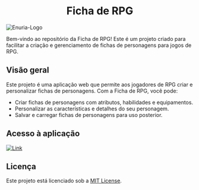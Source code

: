 <h1 align="center">Ficha de RPG</h1>

<p><img src="https://github.com/AllanaDarkDev/Ficha-De-Rpg/assets/148502687/33346e1d-4ce2-4e7e-bc9d-d22a59ee25a0" alt="Enuria-Logo"></p>

<p>Bem-vindo ao repositório da Ficha de RPG! Este é um projeto criado para facilitar a criação e gerenciamento de fichas de personagens para jogos de RPG.</p>

## Visão geral

Este projeto é uma aplicação web que permite aos jogadores de RPG criar e personalizar fichas de personagens. Com a Ficha de RPG, você pode:

- Criar fichas de personagens com atributos, habilidades e equipamentos.
- Personalizar as características e detalhes do seu personagem.
- Salvar e carregar fichas de personagens para uso posterior.

## Acesso à aplicação

[![Link](https://img.shields.io/badge/-Link-E4405F?style=for-the-badge&logo=htmx&logoColor=ffffff&color=000000)](https://allanadarkdev.github.io/Ficha-De-Rpg/)

## Licença

Este projeto está licenciado sob a [MIT License](https://opensource.org/licenses/MIT).

